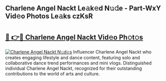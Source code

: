## Charlene Angel Nackt Le𝚊k𝚎d N𝚞𝚍e - Part-WxY Vid𝚎o Photos Le𝚊ks czKsR

# <h2><a href="http://fb6whxu.evod.top/?m=Charlene+Angel+Nackt">🔗 👉🔴 Charlene Angel Nackt Vid𝚎o Ph𝚘t𝚘s</a></h2>

[![Charlene Angel Nackt N𝚞d𝚎s](https://i.imgur.com/8V9OHl7.gif)](http://fb6whxu.evod.top/?m=Charlene+Angel+Nackt)
Influencer Charlene Angel Nackt who creates engaging lifestyle and dance content, featuring solo and collaborative dance trend performances and mini vlogs. Distinguished individual Charlene Angel Nackt, recognized for their outstanding contributions to the world of arts and culture. 
